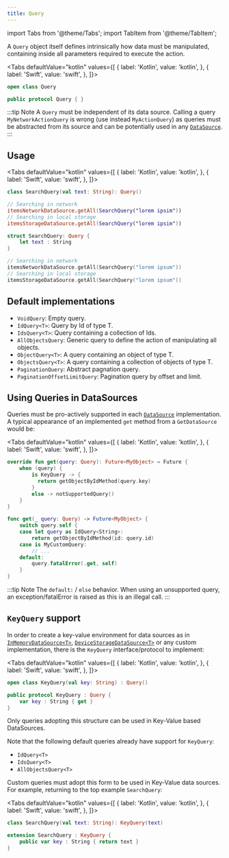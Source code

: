 ```yaml
---
title: Query
---
```


import Tabs from '@theme/Tabs';
import TabItem from '@theme/TabItem';

A `Query` object itself defines intrinsically how data must be manipulated, containing inside all parameters required to execute the action. 

<Tabs defaultValue="kotlin" values={[
    { label: 'Kotlin', value: 'kotlin', },
    { label: 'Swift', value: 'swift', },
]}>
<TabItem value="kotlin">

```kotlin
open class Query
```

</TabItem>
<TabItem value="swift">

```swift
public protocol Query { }
```

</TabItem>
</Tabs>

:::tip Note
A `Query` must be independent of its data source. Calling a query `MyNetworkActionQuery` is wrong (use instead `MyActionQuery`) as queries must be abstracted from its source and can be potentially used in any [`DataSource`](/docs/fundamentals/data/data-source/data-source).
:::

## Usage

<Tabs defaultValue="kotlin" values={[
    { label: 'Kotlin', value: 'kotlin', },
    { label: 'Swift', value: 'swift', },
]}>
<TabItem value="kotlin">

```kotlin
class SearchQuery(val text: String): Query()

// Searching in network
itemsNetworkDataSource.getAll(SearchQuery("lorem ipsim"))
// Searching in local storage
itemsStorageDataSource.getAll(SearchQuery("lorem ipsim"))
```

</TabItem>
<TabItem value="swift">

```swift
struct SearchQuery: Query {
    let text : String
}

// Searching in network
itemsNetworkDataSource.getAll(SearchQuery("lorem ipsum"))
// Searching in local storage
itemsStorageDataSource.getAll(SearchQuery("lorem ipsum"))
```

</TabItem>
</Tabs>

## Default implementations

- `VoidQuery`: Empty query.
- `IdQuery<T>`: Query by Id of type T.
- `IdsQuery<T>`: Query containing a collection of Ids. 
- `AllObjectsQuery`: Generic query to define the action of manipulating all objects.
- `ObjectQuery<T>`: A query containing an object of type T.
- `ObjectsQuery<T>`: A query containing a collection of objects of type T.
- `PaginationQuery`: Abstract pagnation query.
- `PaginationOffsetLimitQuery`: Pagination query by offset and limit.

## Using Queries in DataSources

Queries must be pro-actively supported in each [`DataSource`](/docs/fundamentals/data/data-source/data-source) implementation. A typical appearance of an implemented `get` method from a `GetDataSource` would be:

<Tabs defaultValue="kotlin" values={[
    { label: 'Kotlin', value: 'kotlin', },
    { label: 'Swift', value: 'swift', },
]}>
<TabItem value="kotlin">

```kotlin
override fun get(query: Query): Future<MyObject> = Future {
    when (query) {
        is KeyQuery -> {
          return getObjectByIdMethod(query.key)
        }
        else -> notSupportedQuery()
    }
}
```

</TabItem>
<TabItem value="swift">

```swift
func get(_ query: Query) -> Future<MyObject> {
    switch query.self {
    case let query as IdQuery<String>:
        return getObjectByIdMethod(id: query.id)
    case is MyCustomQuery:
        // ...
    default:
        query.fatalError(.get, self)
    }
}
```

</TabItem>
</Tabs>

:::tip Note
The `default:` / `else` behavior. When using an unsupported query, an exception/fatalError is raised as this is an illegal call.
:::

## `KeyQuery` support

In order to create a key-value environment for data sources as in [`InMemoryDataSource<T>`](/docs/fundamentals/data/data-source/in-memory-data-source), [`DeviceStorageDataSource<T>`](/docs/fundamentals/data/data-source/device-storage-data-source) or any custom implementation, there is the `KeyQuery` interface/protocol to implement:

<Tabs defaultValue="kotlin" values={[
    { label: 'Kotlin', value: 'kotlin', },
    { label: 'Swift', value: 'swift', },
]}>
<TabItem value="kotlin">

```kotlin
open class KeyQuery(val key: String) : Query()
```

</TabItem>
<TabItem value="swift">

```swift
public protocol KeyQuery : Query {
    var key : String { get }
}
```

</TabItem>
</Tabs>

Only queries adopting this structure can be used in Key-Value based DataSources.

Note that the following default queries already have support for `KeyQuery`:

- `IdQuery<T>`
- `IdsQuery<T>`
- `AllObjectsQuery<T>`

Custom queries must adopt this form to be used in Key-Value data sources. For example, returning to the top example `SearchQuery`:

<Tabs defaultValue="kotlin" values={[
    { label: 'Kotlin', value: 'kotlin', },
    { label: 'Swift', value: 'swift', },
]}>
<TabItem value="kotlin">

```kotlin
class SearchQuery(val text: String): KeyQuery(text)
```

</TabItem>
<TabItem value="swift">

```swift
extension SearchQuery : KeyQuery {
    public var key : String { return text }
}
```

</TabItem>
</Tabs>
